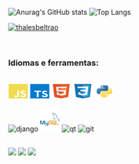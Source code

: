 ![Anurag's GitHub stats](https://github-readme-stats.vercel.app/api?username=ThalesBeltrao&show_icons=true&theme=dracula)
![Top Langs](https://github-readme-stats.vercel.app/api/top-langs/?username=ThalesBeltrao&hide_progress=true_icons=true&theme=dracula)


<p align="left"> <a href="https://github.com/ryo-ma/github-profile-trophy"><img src ="https://github-profile-trophy.vercel.app/?username=thalesbeltrao" alt="thalesbeltrao" /></a> </p>








<div style="display: inline_block"><br>
  <h3 align="left">Idiomas e ferramentas:</h3> <br>
  <img align="center" alt="Rafa-Js" height="30" width="40" src="https://raw.githubusercontent.com/devicons/devicon/master/icons/javascript/javascript-plain.svg">
  <img align="center" alt="Rafa-Ts" height="30" width="40" src="https://raw.githubusercontent.com/devicons/devicon/master/icons/typescript/typescript-plain.svg">
  <img align="center" alt="Rafa-HTML" height="30" width="40" src="https://raw.githubusercontent.com/devicons/devicon/master/icons/html5/html5-original.svg">
  <img align="center" alt="Rafa-CSS" height="30" width="40" src="https://raw.githubusercontent.com/devicons/devicon/master/icons/css3/css3-original.svg">
  <img align="center" alt="Rafa-Python" height="30" width="40" src="https://raw.githubusercontent.com/devicons/devicon/master/icons/python/python-original.svg"><br><br>
  <img src="https://cdn.worldvectorlogo.com/logos/django.svg" alt="django" width="40" height="30"/> 
  <img src="https://raw.githubusercontent.com/devicons/devicon/master/icons/mysql/mysql-original-wordmark.svg" alt= "mysql" width="40" height="50"/>
  <img src="https://upload.wikimedia.org/wikipedia/commons/0/0b/Qt_logo_2016.svg" alt="qt" width="40 " height="40"/>
  <img src="https://www.vectorlogo.zone/logos/git-scm/git-scm-icon.svg" alt="git " width="40" height="40"/>

</div>
  
  ##
 
<div> 
  <a href="https://instagram.com/rafaballerini" target="_blank"><img src="https://img.shields.io/badge/-Instagram-%23E4405F?style=for-the-badge&logo=instagram&logoColor=white" target="_blank"></a>
  <a href = "mailto:contatorafaballerini@gmail.com"><img src="https://img.shields.io/badge/-Gmail-%23333?style=for-the-badge&logo=gmail&logoColor=white" target="_blank"></a>
  <a href="https://www.linkedin.com/in/rafaella-ballerini-45875016a" target="_blank"><img src="https://img.shields.io/badge/-LinkedIn-%230077B5?style=for-the-badge&logo=linkedin&logoColor=white" target="_blank"></a> 
  
</div>
